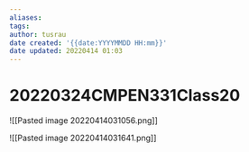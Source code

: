 ```yaml
---
aliases: 
tags:
author: tusrau
date created: '{{date:YYYYMMDD HH:mm}}'
date updated: 20220414 01:03
---
```


# 20220324CMPEN331Class20
![[Pasted image 20220414031056.png]]


![[Pasted image 20220414031641.png]]

